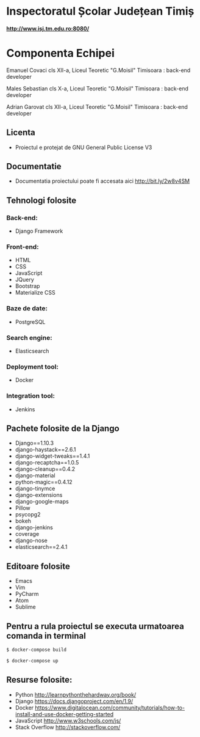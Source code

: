 # Inspectoratul Școlar Județean Timiș

#### http://www.isj.tm.edu.ro:8080/

# Componenta Echipei

Emanuel Covaci
cls XII-a, Liceul Teoretic "G.Moisil" Timisoara : 
back-end developer

Males Sebastian
cls X-a, Liceul Teoretic "G.Moisil" Timisoara : 
back-end developer

Adrian Garovat 
cls XII-a, Liceul Teoretic "G.Moisil" Timisoara : 
back-end developer

## Licenta 
* Proiectul e protejat de GNU General Public License V3

## Documentatie
* Documentatia proiectului poate fi accesata aici  http://bit.ly/2w8v4SM

## Tehnologi folosite
### Back-end:
* Django Framework
### Front-end:
* HTML 
* CSS
* JavaScript 
* JQuery
* Bootstrap
* Materialize CSS
### Baze de date:
* PostgreSQL
### Search engine:
* Elasticsearch
### Deployment tool:
* Docker
### Integration tool: 
* Jenkins

## Pachete folosite de la  Django

* Django==1.10.3
* django-haystack==2.6.1
* django-widget-tweaks==1.4.1
* django-recaptcha==1.0.5
* django-cleanup==0.4.2
* django-material
* python-magic==0.4.12
* django-tinymce
* django-extensions
* django-google-maps
* Pillow
* psycopg2
* bokeh
* django-jenkins
* coverage
* django-nose
* elasticsearch==2.4.1

## Editoare folosite
* Emacs
* Vim
* PyCharm
* Atom
* Sublime

## Pentru a rula proiectul se executa urmatoarea comanda in terminal 
```sh
$ docker-compose build
```
```sh
$ docker-compose up
```

## Resurse folosite: 
* Python http://learnpythonthehardway.org/book/
* Django https://docs.djangoproject.com/en/1.9/
* Docker https://www.digitalocean.com/community/tutorials/how-to-install-and-use-docker-getting-started
* JavaScript http://www.w3schools.com/js/
* Stack Overflow http://stackoverflow.com/

